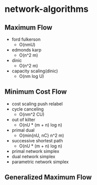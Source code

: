 # network-algorithms

## Maximum Flow

* ford fulkerson
    * O(nmU)
* edmonds karp
    * O(n^2 m)
* dinic
    * O(n^2 m)
* capacity scaling(dinic)
    * O(nm log U)

## Minimum Cost Flow

* cost scaling push relabel
* cycle canceling
    * O(nm^2 CU)
* out of kilter
    * O(nU * (m + n) log n)
* primal dual
    * O(min{nU, nC} n^2 m)
* successive shortest path
    * O(nU * (m + n) log n)
* primal network simplex
* dual network simplex
* parametric network simplex

## Generalized Maximum Flow
